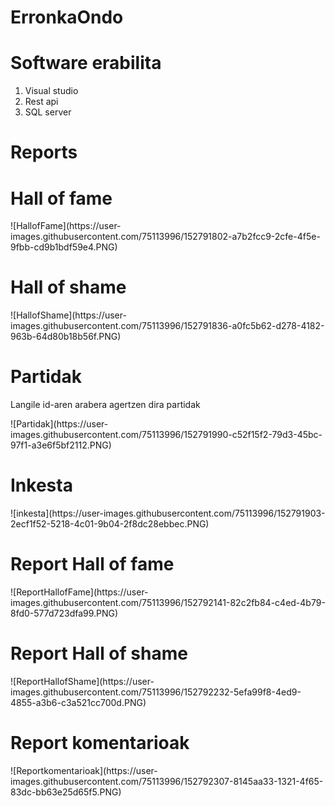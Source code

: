# ErronkaOndo

# Software erabilita

 1. Visual studio
 2. Rest api
 3. SQL server

# Reports

<h1>Hall of fame</h1>
![HallofFame](https://user-images.githubusercontent.com/75113996/152791802-a7b2fcc9-2cfe-4f5e-9fbb-cd9b1bdf59e4.PNG)

<h1>Hall of shame</h1>
![HallofShame](https://user-images.githubusercontent.com/75113996/152791836-a0fc5b62-d278-4182-963b-64d80b18b56f.PNG)

<h1>Partidak</h1>
<p>Langile id-aren arabera agertzen dira partidak </p>
![Partidak](https://user-images.githubusercontent.com/75113996/152791990-c52f15f2-79d3-45bc-97f1-a3e6f5bf2112.PNG)

<h1>Inkesta</h1>
![inkesta](https://user-images.githubusercontent.com/75113996/152791903-2ecf1f52-5218-4c01-9b04-2f8dc28ebbec.PNG)

<h1>Report Hall of fame</h1>
![ReportHallofFame](https://user-images.githubusercontent.com/75113996/152792141-82c2fb84-c4ed-4b79-8fd0-577d723dfa99.PNG)

<h1>Report Hall of shame </h1>
![ReportHallofShame](https://user-images.githubusercontent.com/75113996/152792232-5efa99f8-4ed9-4855-a3b6-c3a521cc700d.PNG)

<h1>Report komentarioak </h1>
![Reportkomentarioak](https://user-images.githubusercontent.com/75113996/152792307-8145aa33-1321-4f65-83dc-bb63e25d65f5.PNG)
